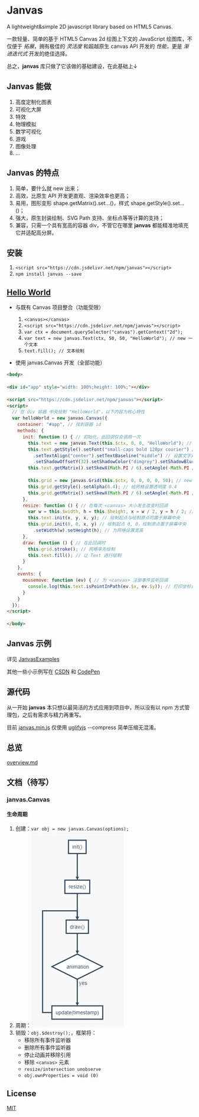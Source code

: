 # Janvas

A lightweight&amp;simple 2D javascript library based on HTML5 Canvas.

一款轻量、简单的基于 HTML5 Canvas 2d 绘图上下文的 JavaScript 绘图库，不仅便于 *拓展*，拥有极佳的 *灵活度* 和超越原生 canvas API 开发的 *性能*，更是 *渐进迭代式* 开发的绝佳选择。

总之，**janvas** 库只做了它该做的基础建设，在此基础上&darr;

## Janvas 能做

1. 高度定制化图表
2. 可视化大屏
3. 特效
4. 物理模拟
5. 数学可视化
6. 游戏
7. 图像处理
8. \.\.\.

## Janvas 的特点

1. 简单，要什么就 new 出来；
2. 高效，比原生 API 开发更直观、渲染效率也更高；
3. 易用，图形变形 shape.getMatrix().set...()，样式 shape.getStyle().set...()；
4. 强大，原生封装绘制、SVG Path 支持、坐标点等等计算的支持；
5. 兼容，只需一个具有宽高的容器 div，不管它在哪里 **janvas** 都能精准地填充它并适配高分屏。

## 安装

1. `<script src="https://cdn.jsdelivr.net/npm/janvas"></script>`
2. `npm install janvas --save`

## [Hello World](https://jarenchow.github.io/JanvasExamples/html/hello_world.html)

- 与既有 Canvas 项目整合（功能受限）
  1. `<canvas></canvas>`
  2. `<script src="https://cdn.jsdelivr.net/npm/janvas"></script>`
  3. `var ctx = document.querySelector("canvas").getContext("2d");`
  4. `var text = new janvas.Text(ctx, 50, 50, "HelloWorld"); // new 一个文本`
  5. `text.fill(); // 文本绘制`

- 使用 janvas.Canvas 开发（全部功能）

```html
<body>

<div id="app" style="width: 100%;height: 100%;"></div>

<script src="https://cdn.jsdelivr.net/npm/janvas"></script>
<script>
  // 在 div 容器 中央绘制 "HelloWorld"，以下内容为核心特性
  var helloWorld = new janvas.Canvas({
    container: "#app", // 找到容器 id
    methods: {
      init: function () { // 初始化，此回调仅会调用一次
        this.text = new janvas.Text(this.$ctx, 0, 0, "HelloWorld"); // new 一个 Text
        this.text.getStyle().setFont("small-caps bold 128px courier") // 设置字体
          .setTextAlign("center").setTextBaseline("middle") // 设置文字对齐
          .setShadowOffsetY(32).setShadowColor("dimgrey").setShadowBlur(5); // 设置阴影
        this.text.getMatrix().setSkewX(Math.PI / 6).setAngle(-Math.PI / 6); // 设置变形

        this.grid = new janvas.Grid(this.$ctx, 0, 0, 0, 0, 50); // new 一个网格
        this.grid.getStyle().setAlpha(0.4); // 给网格设置透明度 0.4
        this.grid.getMatrix().setSkewX(Math.PI / 6).setAngle(-Math.PI / 6); // 变形
      },
      resize: function () { // 在每次 <canvas> 大小发生改变时回调
        var w = this.$width, h = this.$height, x = w / 2, y = h / 2; // 中心点
        this.text.init(x, y, x, y); // 绘制起点与绘制原点均置于屏幕中央
        this.grid.init(0, 0, x, y) // 绘制起点 0, 0，绘制原点置于屏幕中央
          .setWidth(w).setHeight(h); // 为网格设置宽高
      },
      draw: function () { // 在此回调时
        this.grid.stroke(); // 网格率先绘制
        this.text.fill(); // 让 Text 进行绘制
      }
    },
    events: {
      mousemove: function (ev) { // 为 <canvas> 注册事件监听回调
        console.log(this.text.isPointInPath(ev.$x, ev.$y)); // 打印坐标点是否处于图形内部
      }
    }
  });
</script>

</body>
```

## Janvas 示例

详见 [JanvasExamples](https://github.com/JarenChow/JanvasExamples)

其他一些小示例写在 [CSDN](https://blog.csdn.net/M3oM3oChong) 和 [CodePen](https://codepen.io/jarenchow)

## 源代码

从一开始 **janvas** 本只想以最简洁的方式应用到项目中，所以没有以 npm 方式管理包，之后有需求与精力再重写。

目前 [janvas.min.js](./dist/janvas.min.js) 仅使用 [uglifyjs](https://github.com/mishoo/UglifyJS) --compress 简单压缩无混淆。

## 总览

[overview.md](./doc/overview.md)

## 文档（待写）

### janvas.Canvas

#### 生命周期

1. 创建：`var obj = new janvas.Canvas(options);`
2. 周期：![lifecircle](./doc/lifecircle.png)
3. 销毁：`obj.$destroy();`，框架将：
   - 移除所有事件监听器
   - 删除所有事件监听器
   - 停止动画并移除引用
   - 移除 `<canvas>` 元素
   - `resize/intersection unobserve`
   - `obj.ownProperties = void (0)`

## License

[MIT](https://opensource.org/licenses/MIT)
